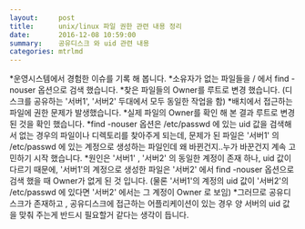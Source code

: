 ```yaml
---
layout:     post
title:      unix/linux 파일 권한 관련 내용 정리
date:       2016-12-08 10:59:00
summary:    공유디스크 와 uid 관련 내용
categories: mtrlmd
---
```


*운영시스템에서 경험한 이슈를 기록 해 봅니다.
*소유자가 없는 파일들을 / 에서 find -nouser 옵션으로 검색 했습니다.
*찾은 파일들의 Owner를 루트로 변경 했습니다. (디스크를 공유하는 '서버1', '서버2' 두대에서 모두 동일한 작업을 함)
*배치에서 접근하는 파일에 권한 문제가 발생했습니다.
*실제 파일의 Owner를 확인 해 본 결과 루트로 변경 된 것을 확인 했습니다.
*find -nouser 옵션은 /etc/passwd 에 있는 uid 값을 검색해서 없는 경우의 파일이나 디렉토리를 찾아주게 되는데,
 문제가 된 파일은 '서버1' 의 /etc/passwd 에 있는 계정으로 생성하는 파일인데 왜 바뀐건지..누가 바꾼건지 계속 고민하기 시작 했습니다.
*원인은 '서버1' , '서버2' 의 동일한 계정이 존재 하나, uid 값이 다르기 때문에, '서버1'의 계정으로 생성한 파일은 '서버2' 에서 find -nouser 옵션으로
  검색 했을 때 Owner가 없게 된 것 입니다. (물론 '서버1'의 계정의 uid 값이 '서버2'의 /etc/passwd 에 있다면 '서버2' 에서는 그 계정이 Owner 로 보임)
*그러므로 공유디스크가 존재하고 , 공유디스크에 접근하는 어플리케이션이 있는 경우 양 서버의 uid 값을 맞춰 주는게 반드시 필요할거 같다는 생각이 듭니다.
